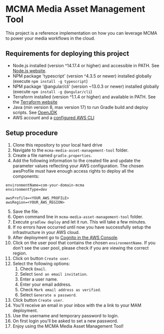 # MCMA Media Asset Management Tool

This project is a reference implementation on how you can leverage MCMA to power your media workflows in the cloud.

## Requirements for deploying this project
* Node.js installed (version ^14.17.4 or higher) and accessible in PATH. See [Node.js website](https://nodejs.org/en/blog/release/v14.17.4/).
* NPM package 'typescript' (version ^4.3.5 or newer) installed globally (execute `npm install -g typescript`)
* NPM package '@angular/cli' (version ~13.0.3 or newer) installed globally (execute `npm install -g @angular/cli`)
* Terraform installed (version ^1.1.4 or higher) and available in PATH. See the [Terraform website](https://www.terraform.io/)
* Java (min version 8, max version 17) to run Gradle build and deploy scripts. See [OpenJDK](https://jdk.java.net/archive/)
* AWS account and a [configured AWS CLI](https://docs.aws.amazon.com/cli/latest/userguide/cli-chap-configure.html)

## Setup procedure
1. Clone this repository to your local hard drive
2. Navigate to the `mcma-media-asset-management-tool` folder.
3. Create a file named `gradle.properties`.
4. Add the following information to the created file and update the parameter values reflecting your AWS configuration. The chosen awsProfile must have enough access rights to deploy all the components:
```
environmentName=com-your-domain-mcma
environmentType=dev

awsProfile=<YOUR_AWS_PROFILE>
awsRegion=<YOUR_AWS_REGION>
```
5. Save the file.
6. Open command line in `mcma-media-asset-management-tool` folder.
7. Execute `gradlew deploy` and let it run. This will  take a few minutes.
8. If no errors have occurred until now you have successfully setup the infrastructure in your AWS cloud.
9. After deployment go to [Cognito in the AWS Console](https://eu-west-1.console.aws.amazon.com/cognito/v2/idp/user-pools).
10. Click on the user pool that contains the chosen `environmentName`. If you don't see the user pool, please check if you are viewing the correct region.
11. Click on button `Create user`.
12. Select the following options:
    1. Check `Email`.
    2. Select `Send an email invitation`.
    3. Enter a user name.
    4. Enter your email address.
    5. Check `Mark email address as verified`.
    6. Select `Generate a password`.
13. Click button `Create user`.
14. You'll receive an email in your inbox with the a link to your MAM deployment.
15. Use the username and temporary password to login.
16. On first login you'll be asked to set a new password.
17. Enjoy using the MCMA Media Asset Management Tool!

